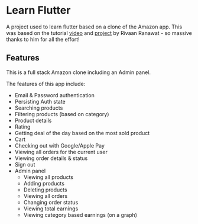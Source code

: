 # Learn Flutter

A project used to learn flutter based on a clone of the Amazon app. This was based on the tutorial [video](https://www.youtube.com/watch?v=O3nmP-lZAdg) and [project](https://github.com/RivaanRanawat/flutter-amazon-clone-tutorial) by Rivaan Ranawat - so massive thanks to him for all the effort!

## Features

This is a full stack Amazon clone including an Admin panel.

The features of this app include:

- Email & Password authentication
- Persisting Auth state
- Searching products
- Filtering products (based on category)
- Product details
- Rating
- Getting deal of the day based on the most sold product
- Cart
- Checking out with Google/Apple Pay
- Viewing all orders for the current user
- Viewing order details & status
- Sign out
- Admin panel
  - Viewing all products
  - Adding products
  - Deleting products
  - Viewing all orders
  - Changing order status
  - Viewing total earnings
  - Viewing category based earnings (on a graph)
